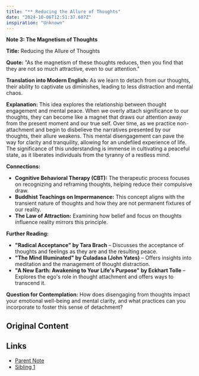 ```yaml
---
title: "** Reducing the Allure of Thoughts"
date: "2024-10-06T12:51:37.607Z"
inspiration: "Unknown"
---
```


**Note 3: The Magnetism of Thoughts**

**Title:** Reducing the Allure of Thoughts 

**Quote:** "As the magnetism of these thoughts reduces, then you find that they are not so much attractive, even to our attention."

**Translation into Modern English:** As we learn to detach from our thoughts, their ability to captivate us diminishes, leading to less distraction and mental chaos.

**Explanation:** This idea explores the relationship between thought engagement and mental peace. When we overly attach significance to our thoughts, they can become like a magnet that draws our attention away from the present moment and our true self. Over time, as we practice non-attachment and begin to disbelieve the narratives presented by our thoughts, their allure weakens. This mental disengagement can pave the way for clarity and tranquility, allowing for an undefiled experience of life. The significance of this understanding is immense in cultivating a peaceful state, as it liberates individuals from the tyranny of a restless mind.

**Connections:**
- **Cognitive Behavioral Therapy (CBT):** The therapeutic process focuses on recognizing and reframing thoughts, helping reduce their compulsive draw.
- **Buddhist Teachings on Impermanence:** This concept aligns with the transient nature of thoughts and how they are not permanent fixtures of our reality.
- **The Law of Attraction:** Examining how belief and focus on thoughts influence reality mirrors this principle.

**Further Reading:**
- **"Radical Acceptance" by Tara Brach** – Discusses the acceptance of thoughts and feelings as they are and the resulting peace.
- **"The Mind Illuminated" by Culadasa (John Yates)** – Offers insights into meditation and the management of thought distraction.
- **"A New Earth: Awakening to Your Life's Purpose" by Eckhart Tolle** – Explores the ego's role in thought attachment and offers ways to transcend it.

**Question for Contemplation:** How does disengaging from thoughts impact your emotional well-being and mental clarity, and what practices can you incorporate to foster this sense of detachment? 



## Original Content



## Links

- [Parent Note](/parent-note.md)
- [Sibling 1](/zettel1.md)
